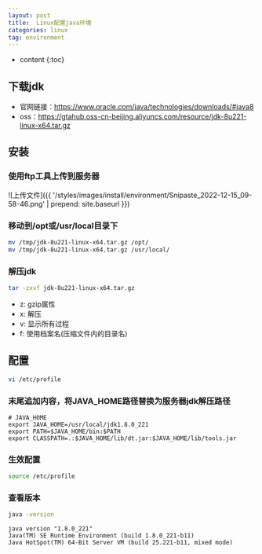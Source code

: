 ```yaml
---
layout: post
title:  Linux配置java环境
categories: linux
tag: environment
---
```



* content
{:toc}


## 下载jdk

- 官网链接：<a href="https://www.oracle.com/java/technologies/downloads/#java8" target="_blank">https://www.oracle.com/java/technologies/downloads/#java8</a>
- oss：<a href="https://gtahub.oss-cn-beijing.aliyuncs.com/resource/jdk-8u221-linux-x64.tar.gz" target="_blank">https://gtahub.oss-cn-beijing.aliyuncs.com/resource/jdk-8u221-linux-x64.tar.gz</a>

## 安装

### 使用ftp工具上传到服务器

![上传文件]({{ '/styles/images/install/environment/Snipaste_2022-12-15_09-58-46.png' | prepend: site.baseurl  }})

### 移动到/opt或/usr/local目录下

```sh
mv /tmp/jdk-8u221-linux-x64.tar.gz /opt/
mv /tmp/jdk-8u221-linux-x64.tar.gz /usr/local/
```


### 解压jdk

```sh
tar -zxvf jdk-8u221-linux-x64.tar.gz
```

- z: gzip属性
- x: 解压
- v: 显示所有过程
- f: 使用档案名(压缩文件内的目录名)


## 配置

```sh
vi /etc/profile
```

### 末尾追加内容，将JAVA_HOME路径替换为服务器jdk解压路径

```text
# JAVA_HOME
export JAVA_HOME=/usr/local/jdk1.8.0_221
export PATH=$JAVA_HOME/bin:$PATH
export CLASSPATH=.:$JAVA_HOME/lib/dt.jar:$JAVA_HOME/lib/tools.jar
```

### 生效配置

```sh
source /etc/profile
```

### 查看版本

```sh
java -version
```

```text
java version "1.8.0_221"
Java(TM) SE Runtime Environment (build 1.8.0_221-b11)
Java HotSpot(TM) 64-Bit Server VM (build 25.221-b11, mixed mode)
```
